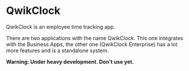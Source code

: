 QwikClock
=========

QwikClock is an employee time tracking app.

There are two applications with the name QwikClock.  This one integrates with 
the Business Apps, the other one (QwikClock Enterprise) has a lot more features 
and is a standalone system.

**Warning: Under heavy development.  Don't use yet.**